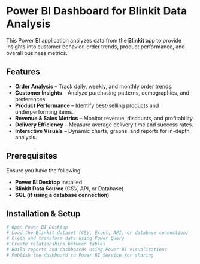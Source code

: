 # Power BI Dashboard for Blinkit Data Analysis  

This Power BI application analyzes data from the **Blinkit** app to provide insights into customer behavior, order trends, product performance, and overall business metrics.  

## Features  
- **Order Analysis** – Track daily, weekly, and monthly order trends.  
- **Customer Insights** – Analyze purchasing patterns, demographics, and preferences.  
- **Product Performance** – Identify best-selling products and underperforming items.  
- **Revenue & Sales Metrics** – Monitor revenue, discounts, and profitability.  
- **Delivery Efficiency** – Measure average delivery time and success rates.  
- **Interactive Visuals** – Dynamic charts, graphs, and reports for in-depth analysis.  

## Prerequisites  
Ensure you have the following:  
- **Power BI Desktop** installed  
- **Blinkit Data Source** (CSV, API, or Database)  
- **SQL (if using a database connection)**  

## Installation & Setup  
```sh
# Open Power BI Desktop  
# Load the Blinkit dataset (CSV, Excel, API, or database connection)  
# Clean and transform data using Power Query  
# Create relationships between tables  
# Build reports and dashboards using Power BI visualizations  
# Publish the dashboard to Power BI Service for sharing  
